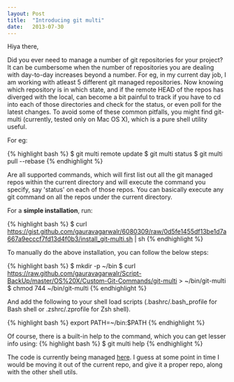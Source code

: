 ```yaml
---
layout: Post
title:  "Introducing git multi"
date:   2013-07-30
---
```


Hiya there,

Did you ever need to manage a number of git repositories for your project? It can be cumbersome when the number of repositories you are dealing with day-to-day increases beyond a number. For eg, in my current day job, I am working with atleast 5 different git managed repositories. Now knowing which repository is in which state, and if the remote HEAD of the repos has diverged with the local, can become a bit painful to track if you have to cd into each of those directories and check for the status, or even poll for the latest changes. To avoid some of these common pitfalls, you might find git-multi (currently, tested only on Mac OS X), which is a pure shell utility useful.

For eg:

{% highlight bash %}
 $ git multi remote update
 $ git multi status
 $ git multi pull --rebase
{% endhighlight %}

Are all supported commands, which will first list out all the git managed repos within the current directory and will execute the command you specify, say 'status' on each of those repos. You can basically execute any git command on all the repos under the current directory.

For a __simple installation__, run:

{% highlight bash %}
 $ curl https://gist.github.com/gauravagarwalr/6080309/raw/0d5fe1455df13be1d7a667a9ecccf7fd13d4f0b3/install_git-multi.sh | sh
{% endhighlight %}

To manually do the above installation, you can follow the below steps:

{% highlight bash %}
 $ mkdir -p ~/bin
 $ curl https://raw.github.com/gauravagarwalr/Script-BackUp/master/OS%20X/Custom-Git-Commands/git-multi > ~/bin/git-multi
 $ chmod 744 ~/bin/git-multi
{% endhighlight %}

And add the following to your shell load scripts (.bashrc/.bash_profile for Bash shell or .zshrc/.zprofile for Zsh shell).

{% highlight bash %}
export PATH=~/bin:$PATH
{% endhighlight %}

Of course, there is a built-in help to the command, which you can get lesser info using:
{% highlight bash %}
 $ git multi help
{% endhighlight %}

The code is currently being managed [here][github]. I guess at some point in time I would be moving it out of the current repo, and give it a proper repo, along with the other shell utils.

[github]: https://github.com/gauravagarwalr/Script-BackUp/blob/master/OS%20X/Custom-Git-Commands/git-multi
